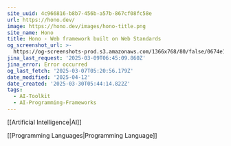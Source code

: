 ```yaml
---
site_uuid: 4c966816-b8b7-456b-a57b-867cf08fc58e
url: https://hono.dev/
image: https://hono.dev/images/hono-title.png
site_name: Hono
title: Hono - Web framework built on Web Standards
og_screenshot_url: >-
  https://og-screenshots-prod.s3.amazonaws.com/1366x768/80/false/0674e1a25398292efd317f452338478855759c284158a73c7e5330af5a415d10.jpeg
jina_last_request: '2025-03-09T06:45:09.860Z'
jina_error: Error occurred
og_last_fetch: '2025-03-07T05:20:56.179Z'
date_modified: '2025-04-12'
date_created: '2025-03-30T05:44:14.822Z'
tags:
  - AI-Toolkit
  - AI-Programming-Frameworks
---
```


























































































































































































































































































































































[[Artificial Intelligence|AI]]

[[Programming Languages|Programming Language]]
